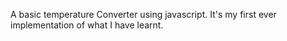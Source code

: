 A basic temperature Converter using javascript.
It's my first ever implementation of what I have learnt.
